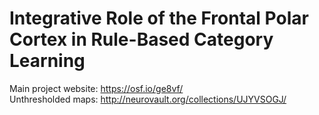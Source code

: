 # Integrative Role of the Frontal Polar Cortex in Rule-Based Category Learning
Main project website: https://osf.io/ge8vf/  
Unthresholded maps: http://neurovault.org/collections/UJYVSOGJ/
